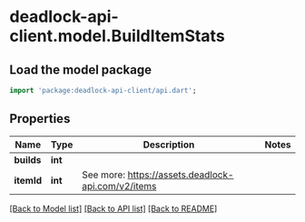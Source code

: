 # deadlock-api-client.model.BuildItemStats

## Load the model package
```dart
import 'package:deadlock-api-client/api.dart';
```

## Properties
Name | Type | Description | Notes
------------ | ------------- | ------------- | -------------
**builds** | **int** |  | 
**itemId** | **int** | See more: <https://assets.deadlock-api.com/v2/items> | 

[[Back to Model list]](../README.md#documentation-for-models) [[Back to API list]](../README.md#documentation-for-api-endpoints) [[Back to README]](../README.md)


